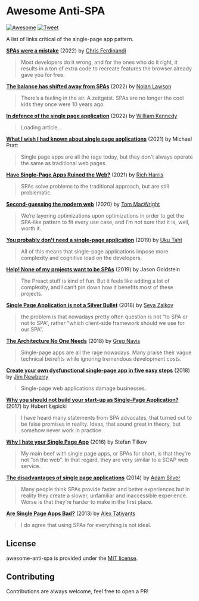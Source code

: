 # Awesome Anti-SPA

[![Awesome](https://awesome.re/badge-flat2.svg)](https://awesome.re) [![Tweet](https://img.shields.io/twitter/url/http/shields.io.svg?style=social)](https://twitter.com/intent/tweet?url=https%3A%2F%2Fgithub.com%2Fimsky%2Fawesome-anti-spa&via=imskyco&text=Awesome%20Anti-SPA)

A list of links critical of the single-page app pattern.

**[SPAs were a mistake](https://gomakethings.com/spas-were-a-mistake/)** (2022) by [Chris Ferdinandi](https://gomakethings.com)<br>
  > Most developers do it wrong, and for the ones who do it right, it results in a ton of extra code to recreate features the browser already gave you for free.

**[The balance has shifted away from SPAs](https://nolanlawson.com/2022/05/21/the-balance-has-shifted-away-from-spas/)** (2022) by [Nolan Lawson](https://nolanlawson.com)<br>
  > There’s a feeling in the air. A zeitgeist. SPAs are no longer the cool kids they once were 10 years ago.

**[In defence of the single page application](https://williamkennedy.ninja/javascript/2022/05/03/in-defence-of-the-single-page-application/)** (2022) by [William Kennedy](https://williamkennedy.ninja)<br>
  > Loading article...

**[What I wish I had known about single page applications](https://stackoverflow.blog/2021/12/28/what-i-wish-i-had-known-about-single-page-applications/)** (2021) by Michael Pratt<br>
  > Single page apps are all the rage today, but they don't always operate the same as traditional web pages.

**[Have Single-Page Apps Ruined the Web?](https://www.youtube.com/watch?v=860d8usGC0o)** (2021) by [Rich Harris](https://twitter.com/rich_harris)
  > SPAs solve problems to the traditional approach, but are still problematic.

**[Second-guessing the modern web](https://macwright.com/2020/05/10/spa-fatigue.html)** (2020) by [Tom MacWright](https://macwright.com)
  > We’re layering optimizations upon optimizations in order to get the SPA-like pattern to fit every use case, and I’m not sure that it is, well, worth it.

**[You probably don't need a single-page application](https://plausible.io/blog/you-probably-dont-need-a-single-page-app)** (2019) by [Uku Taht](https://twitter.com/ukutaht)
  > All of this means that single-page applications impose more complexity and cognitive load on the developers.

**[Help! None of my projects want to be SPAs](https://web.archive.org/web/20190211133112/https://whatisjasongoldstein.com/writing/help-none-of-my-projects-want-to-be-spas/)** (2019) by Jason Goldstein
  > The Preact stuff is kind of fun. But it feels like adding a lot of complexity, and I can’t pin down how it benefits most of these projects.

**[Single Page Application is not a Silver Bullet](https://blog.bloomca.me/2018/02/04/spa-is-not-silver-bullet.html)** (2018) by [Seva Zaikov](https://blog.bloomca.me/)
  > the problem is that nowadays pretty often question is not “to SPA or not to SPA”, rather “which client-side framework should we use for our SPA”.

**[The Architecture No One Needs](https://www.gregnavis.com/articles/the-architecture-no-one-needs.html)** (2018) by [Greg Navis](https://www.gregnavis.com/)
  > Single-page apps are all the rage nowadays. Many praise their vague technical benefits while ignoring tremendous development costs.

**[Create your own dysfunctional single-page app in five easy steps](https://tinnedfruit.com/writing/create-your-own-dysfunctional-single-page-app.html)** (2018) by [Jim Newberry](https://tinnedfruit.com/)
  > Single-page web applications damage businesses.

**[Why you should not build your start-up as Single-Page Application?](https://www.amberbit.com/blog/2017/9/20/why-you-should-not-build-your-startup-as-spa/)** (2017) by Hubert Łępicki
  > I have heard many statements from SPA advocates, that turned out to be false promises in reality. Ideas, that sound great in theory, but somehow never work in practice.

**[Why I hate your Single Page App](https://www.freecodecamp.org/news/why-i-hate-your-single-page-app-f08bb4ff9134)** (2016) by Stefan Tilkov
  > My main beef with single page apps, or SPAs for short, is that they’re not “on the web”. In that regard, they are very similar to a SOAP web service.

**[The disadvantages of single page applications](https://adamsilver.io/blog/the-disadvantages-of-single-page-applications/)** (2014) by [Adam Silver](https://adamsilver.io)
  > Many people think SPAs provide faster and better experiences but in reality they create a slower, unfamiliar and inaccessible experience. Worse is that they’re harder to make in the first place.

**[Are Single Page Apps Bad?](http://tatiyants.com/are-single-page-apps-bad/)** (2013) by [Alex Tatiyants](http://tatiyants.com)
  > I do agree that using SPAs for everything is not ideal.

## License

awesome-anti-spa is provided under the [MIT license](./LICENSE).

## Contributing

Contributions are always welcome, feel free to open a PR!
